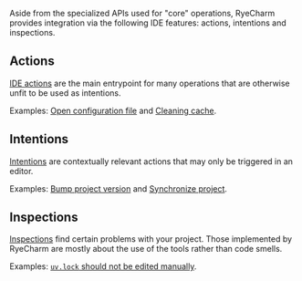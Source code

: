 Aside from the specialized APIs used for "core" operations,
RyeCharm provides integration via the following IDE features:
actions, intentions and inspections.


## Actions

[IDE actions][1] are the main entrypoint for many operations
that are otherwise unfit to be used as intentions.

Examples: [Open configuration file][2] and [Cleaning cache][3].


## Intentions

[Intentions][4] are contextually relevant actions
that may only be triggered in an editor.

Examples: [Bump project version][5] and [Synchronize project][6].


## Inspections

[Inspections][7] find certain problems with your project.
Those implemented by RyeCharm are mostly about
the use of the tools rather than code smells.

Examples: [`uv.lock` should not be edited manually][8].


  [1]: https://www.jetbrains.com/help/idea/discover-intellij-idea.html#find-action
  [2]: rye/actions.md#open-configuration-file
  [3]: ruff/actions.md#clean-cache
  [4]: https://www.jetbrains.com/help/pycharm/intention-actions.html
  [5]: rye/intentions.md#bump-project-version
  [6]: uv/intentions.md#synchronize-project
  [7]: https://www.jetbrains.com/help/pycharm/code-inspection.html
  [8]: uv/inspections.md#uvlock-should-not-be-edited-manually

